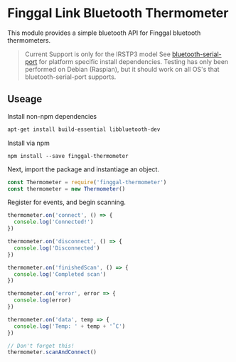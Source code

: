 # Finggal Link Bluetooth Thermometer
This module provides a simple bluetooth API for Finggal bluetooth thermometers.

> Current Support is only for the IRSTP3 model
> See [bluetooth-serial-port](https://www.npmjs.com/package/bluetooth-serial-port) for platform specific install dependencies. Testing has only been performed on Debian (Raspian), but it should work on all OS's that bluetooth-serial-port supports.

## Useage
Install non-npm dependencies
```bash
apt-get install build-essential libbluetooth-dev
```

Install via npm 
```
npm install --save finggal-thermometer
```

Next, import the package and instantiage an object.

```javascript
const Thermometer = require('finggal-thermometer')
const thermometer = new Thermometer()
```

Register for events, and begin scanning.
```javascript
thermometer.on('connect', () => {
  console.log('Connected!')
})

thermometer.on('disconnect', () => {
  console.log('Disconnected')
})

thermometer.on('finishedScan', () => {
  console.log('Completed scan')
})

thermometer.on('error', error => {
  console.log(error)
})

thermometer.on('data', temp => {
  console.log('Temp: ' + temp + '˚C')
})

// Don't forget this!
thermometer.scanAndConnect()
```
